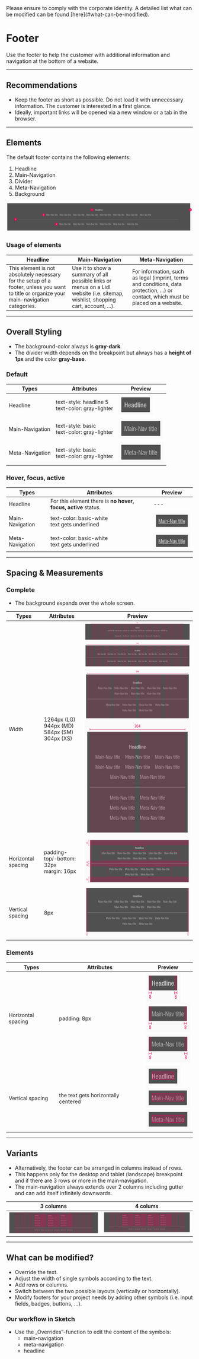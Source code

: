 <AlertInfo alertHeadline="Modifiable">
Please ensure to comply with the corporate identity. A detailed list what can be modified can be found [here](#what-can-be-modified).
</AlertInfo>


# Footer

Use the footer to help the customer with additional information and navigation at the bottom of a website.

---

## Recommendations

- Keep the footer as short as possible. Do not load it with unnecessary information. The customer is interested in a first glance.
- Ideally, important links will be opened via a new window or a tab in the browser.

---

## Elements

The default footer contains the following elements:

1. Headline
1. Main-Navigation
1. Divider
1. Meta-Navigation
1. Background

![footer complete LG](assets/complete/LG@1x.png)

### Usage of elements

| Headline | Main-Navigation | Meta-Navigation |
|---|---|---|
|This element is not absolutely necessary for the setup of a footer, unless you want to title or organize your main-navigation categories.|Use it to show a summary of all possible links or menus on a Lidl website (i.e. sitemap, wishlist, shopping cart, account, ...).|For information, such as legal (imprint, terms and conditions, data protection, ...) or contact, which must be placed on a website.|

---

## Overall Styling

- The background-color always is **gray-dark**.
- The divider width depends on the breakpoint but always has a **height of 1px** and the color **gray-base**.

### Default

| Types | Attributes | Preview |
|---|---|---|
| Headline | text-style: headline 5<br>text-color: gray-lighter | ![headline: default](assets/elements/headline/default@1x.png) |
| Main-Navigation | text-style: basic<br>text-color: gray-lighter | ![main-nav: default](assets/elements/main-nav/default@1x.png) |
| Meta-Navigation | text-style: basic<br>text-color: gray-lighter | ![meta-nav: default](assets/elements/meta-nav/default@1x.png)|

### Hover, focus, active

| Types | Attributes | Preview |
|---|---|---|
| Headline | For this element there is **no hover, focus, active** status. | --- |
| Main-Navigation | text-color: basic-white<br>text gets underlined | ![main-nav: hover](assets/elements/main-nav/hover@1x.png)|
| Meta-Navigation | text-color: basic-white<br>text gets underlined |![meta-nav: hover](assets/elements/meta-nav/hover@1x.png)|

---

## Spacing & Measurements

### Complete

- The background expands over the whole screen.

| Types | Attributes | Preview |
|---|---|---|
| Width | 1264px (LG)<br> 944px (MD)<br> 584px (SM)<br> 304px (XS) |![Width: LG](assets/measurements/width/LG@1x.png)<br>![Width: MD](assets/measurements/width/MD@1x.png)<br>![Width: SM](assets/measurements/width/SM@1x.png)<br>![Width: XS](assets/measurements/width/XS@1x.png)|
| Horizontal spacing | padding-top/-bottom: 32px<br>margin: 16px |![Horizontal-spacing](assets/measurements/complete/horizontal-spacing@1x.png)|
| Vertical spacing | 8px |![Vertical-spacing](assets/measurements/complete/vertical-spacing@1x.png)|

### Elements

| Types | Attributes | Preview |
|---|---|---|
| Horizontal spacing | padding: 8px | ![Horizontal-spacing: headline](assets/measurements/headline/horizontal-spacing@1x.png)<br>![Vertical-spacing: main-nav](assets/measurements/main-nav/horizontal-spacing@1x.png)<br>![Horizontal-spacing: meta-nav](assets/measurements/meta-nav/horizontal-spacing@1x.png) |
| Vertical spacing | the text gets horizontally centered | ![Vertical-spacing: headline](assets/measurements/headline/vertical-spacing@1x.png)<br>![Vertical-spacing: main-nav](assets/measurements/main-nav/vertical-spacing@1x.png)<br>![Vertical-spacing: meta-nav](assets/measurements/meta-nav/vertical-spacing@1x.png) |


---

## Variants

- Alternatively, the footer can be arranged in columns instead of rows.
- This happens only for the desktop and tablet (landscape) breakpoint and if there are 3 rows or more in the main-navigation.
- The main-navigation always extends over 2 columns including gutter and can add itself infinitely downwards.

| 3 columns | 4 colums |
|---|---|
|![footer: 3 cols](assets/variants/LG/3cols@1x.png)|![footer: 4 cols](assets/variants/LG/4cols@1x.png)|

---

## What can be modified?

- Override the text.
- Adjust the width of single symbols according to the text.
- Add rows or columns.
- Switch between the two possible layouts (vertically or horizontally).
- Modify footers for your project needs by adding other symbols (i.e. input fields, badges, buttons, …).

### Our workflow in Sketch

- Use the „Overrides“-function to edit the content of the symbols:
  - main-navigation
  - meta-navigation
  - headline
